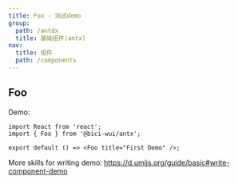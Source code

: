 ```yaml
---
title: Foo - 测试demo
group:
  path: /antdx
  title: 基础组件(antx)
nav:
  title: 组件
  path: /components
---
```


## Foo

Demo:

```tsx
import React from 'react';
import { Foo } from '@bici-wui/antx';

export default () => <Foo title="First Demo" />;
```

More skills for writing demo: https://d.umijs.org/guide/basic#write-component-demo
